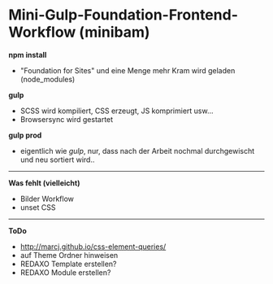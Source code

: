 # Mini-Gulp-Foundation-Frontend-Workflow (minibam)

**npm install**

- "Foundation for Sites" und eine Menge mehr Kram wird geladen (node_modules)
    

**gulp** 

- SCSS wird kompiliert, CSS erzeugt, JS komprimiert usw...
- Browsersync wird gestartet
    
**gulp prod**

- eigentlich wie *gulp*, nur, dass nach der Arbeit nochmal durchgewischt und neu sortiert wird..
 
 --- 
 
**Was fehlt (vielleicht)**
 
 - Bilder Workflow
 - unset CSS
 
 ---
 
 
**ToDo**

 
 - http://marcj.github.io/css-element-queries/
- auf Theme Ordner hinweisen 
- REDAXO Template erstellen?
- REDAXO Module erstellen?
 
 
 
 
 